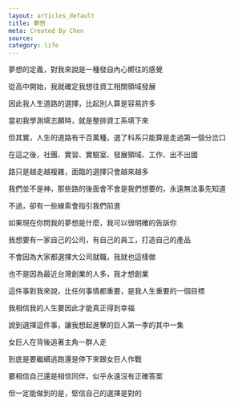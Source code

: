 ```yaml
---
layout: articles_default
title: 夢想
meta: Created By Chen
source:
category: life
---
```


夢想的定義，對我來說是一種發自內心嚮往的感覺

從高中開始，我就確定我想往資工相關領域發展

因此我人生道路的選擇，比起別人算是容易許多

當初我學測填志願時，就是整排資工系填下來

但其實，人生的道路有千百萬種，選了科系只能算是走過第一個分岔口

在這之後，社團、實習、實驗室、發展領域、工作、出不出國

路只是越走越複雜，面臨的選擇只會越來越多

我們並不是神，那些路的後面會不會是我們想要的，永遠無法事先知道

不過，卻有一些線索會指引我們前進

如果現在你問我的夢想是什麼，我可以很明確的告訴你

我想要有一家自己的公司，有自己的員工，打造自己的產品

不會因為大家都選擇大公司就職，我就也這樣做

也不是因為最近台灣創業的人多，我才想創業

這件事對我來說，比任何事情都重要，是我人生重要的一個目標

我相信我的人生要因此才能真正得到幸福

說到選擇這件事，讓我想起進擊的巨人第一季的其中一集

女巨人在背後追著主角一群人走

到底是要繼續逃跑還是停下來跟女巨人作戰

要相信自己還是相信同伴，似乎永遠沒有正確答案

但一定能做到的是，堅信自己的選擇是對的

